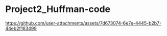 # Project2_Huffman-code
https://github.com/user-attachments/assets/7d673074-6e7e-4445-b2b7-44eb2f163499

